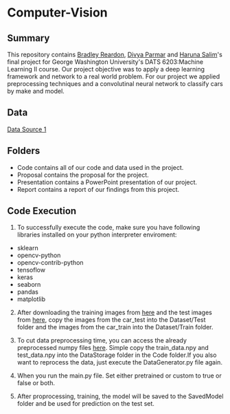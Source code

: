 # Computer-Vision

## Summary
This repository contains [Bradley Reardon](https://github.com/breardon7), [Divya Parmar](https://github.com/dparmar16) and [Haruna Salim](https://github.com/BABAYEGAR)'s final project for George Washington University's DATS 6203:Machine Learning II course.
Our project objective was to apply a deep learning framework and network to a real world problem. For our project we applied preprocessing techniques and a convolutinal neural network to classify cars by make and model.

## Data
[Data Source 1](https://ai.stanford.edu/~jkrause/cars/car_dataset.html)   

## Folders
* Code contains all of our code and data used in the project.
* Proposal contains the proposal for the project.
* Presentation contains a PowerPoint presentation of our project.
* Report contains a report of our findings from this project.

## Code Execution

1. To successfully execute the code, make sure you have following libraries installed on your python interpreter enviroment:

* sklearn 
* opencv-python
* opencv-contrib-python
* tensoflow 
* keras
* seaborn 
* pandas
* matplotlib

2. After downloading the training images from [here](https://ai.stanford.edu/~jkrause/car196/cars_train.tgz) and the test images from [here](https://ai.stanford.edu/~jkrause/car196/cars_test.tgz), copy the images from the car_test into the Dataset/Test folder and the images from the car_train into the Dataset/Train folder.

3. To cut data preprocessing time, you can access the already preprocessed numpy files [here](https://drive.google.com/file/d/1UIDvnY5WKOtZEBPg_BxjFJlT3mzN127d/view?usp=sharing). Simple copy the train_data.npy and test_data.npy into the DataStorage folder in the Code folder.If you also want to reprocess the data, just execute the DataGenerator.py file again.

3. When you run the main.py file. Set either pretrained or custom to true or false or both. 

3. After proprocessing, training, the model will be saved to the SavedModel folder and be used for prediction on the test set.
